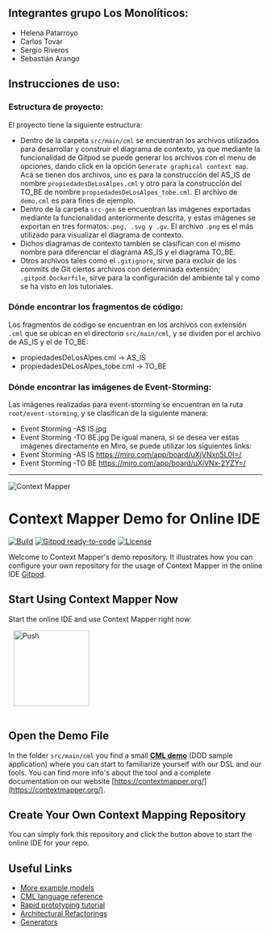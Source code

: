 ## Integrantes grupo Los Monolíticos:
- Helena Patarroyo
- Carlos Tovar
- Sergio Riveros
- Sebastián Arango

## Instrucciones de uso:
### Estructura de proyecto:
El proyecto tiene la siguiente estructura:
- Dentro de la carpeta `src/main/cml` se encuentran los archivos utilizados para desarrollar y construir el diagrama de contexto, ya que mediante la funcionalidad de Gitpod se puede generar los archivos con el menu de opciones, dando click en la opción `Generate graphical context map`. Acá se tienen dos archivos, uno es para la construcción del AS_IS de nombre `propiedadesDeLosAlpes.cml` y otro para la construcción del TO_BE de nombre `propiedadesDeLosAlpes_tobe.cml`. El archivo de `demo.cml` es para fines de ejemplo.
- Dentro de la carpeta `src-gen` se encuentran las imágenes exportadas mediante la funcionalidad anteriormente descrita, y estas imágenes se exportan en tres formatos: .`png, .svg y .gv`. El archivo `.png` es el más utilizado para visualizar el diagrama de contexto.
- Dichos diagramas de contexto tambien se clasifican con el mismo nombre para diferenciar el diagrama AS_IS y el diagrama TO_BE.
- Otros archivos tales como el `.gitignore`, sirve para excluir de los commits de Git ciertos archivos con determinada extensión; `.gitpod.Dockerfile`, sirve para la configuración del ambiente tal y como se ha visto en los tutoriales.

### Dónde encontrar los fragmentos de código:
Los fragmentos de código se encuentran en los archivos con extensión `.cml` que se ubican en el directorio `src/main/cml`, y se dividen por el archivo de AS_IS y el de TO_BE:
- propiedadesDeLosAlpes.cml -> AS_IS
- propiedadesDeLosAlpes_tobe.cml -> TO_BE

### Dónde encontrar las imágenes de Event-Storming:
Las imágenes realizadas para event-storming se encuentran en la ruta `root/event-storming`, y se clasifican de la siguiente manera:
- Event Storming -AS IS.jpg
- Event Storming -TO BE.jpg
De igual manera, si se desea ver estas imágenes directamente en Miro, se puede utilizar los siguientes links:
- Event Storming -AS IS <https://miro.com/app/board/uXjVNxn5L0I=/>
- Event Storming -TO BE <https://miro.com/app/board/uXjVNx-2YZY=/>

----

![Context Mapper](https://raw.githubusercontent.com/wiki/ContextMapper/context-mapper-dsl/logo/cm-logo-github-small.png)
# Context Mapper Demo for Online IDE 
[![Build](https://github.com/ContextMapper/web-ide-demo/actions/workflows/build.yml/badge.svg)](https://github.com/ContextMapper/web-ide-demo/actions) [![Gitpod ready-to-code](https://img.shields.io/badge/Gitpod-ready--to--code-blue?logo=gitpod)](https://gitpod.io/#https://github.com/ContextMapper/web-ide-demo) [![License](https://img.shields.io/badge/License-Apache%202.0-blue.svg)](https://opensource.org/licenses/Apache-2.0)

Welcome to Context Mapper's demo repository. It illustrates how you can configure your own repository for the usage of Context Mapper in the online IDE [Gitpod](https://www.gitpod.io/).

## Start Using Context Mapper Now
Start the online IDE and use Context Mapper right now:

<a href="https://gitpod.io/#https://github.com/ContextMapper/web-ide-demo" style="padding: 10px;">
    <img src="https://gitpod.io/button/open-in-gitpod.svg" width="150" alt="Push" align="center">
</a>
<br/><br/>

## Open the Demo File
In the folder `src/main/cml` you find a small **[CML demo](./src/main/cml/demo.cml)** (DDD sample application) where you can start to familiarize yourself with our DSL and our tools.
You can find more info's about the tool and a complete documentation on our website [https://contextmapper.org/](https://contextmapper.org/).

## Create Your Own Context Mapping Repository
You can simply fork this repository and click the button above to start the online IDE for your repo.

## Useful Links
 
 * [More example models](https://github.com/ContextMapper/context-mapper-examples)
 * [CML language reference](https://contextmapper.org/docs/language-reference/)
 * [Rapid prototyping tutorial](https://contextmapper.org/docs/rapid-ooad/)
 * [Architectural Refactorings](https://contextmapper.org/docs/architectural-refactorings/)
 * [Generators](https://contextmapper.org/docs/generators/)
